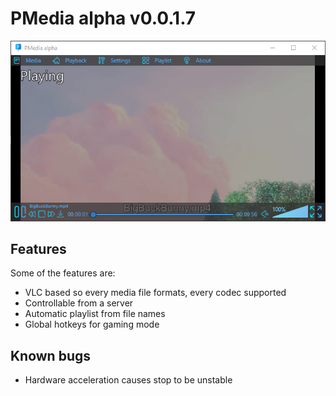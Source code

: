 # PMedia alpha v0.0.1.7

![PMedia](/images/PMedia.jpg)

## Features

Some of the features are:

* VLC based so every media file formats, every codec supported
* Controllable from a server
* Automatic playlist from file names
* Global hotkeys for gaming mode

## Known bugs

* Hardware acceleration causes stop to be unstable
